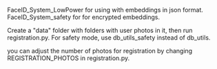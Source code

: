 FaceID_System_LowPower for using with embeddings in json format.
FaceID_System_safety for for encrypted embeddings.

Create a "data" folder with folders with user photos in it, then run registration.py.
For safety mode, use db_utils_safety instead of db_utils.

you can adjust the number of photos for registration by changing REGISTRATION_PHOTOS in registration.py.
